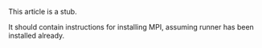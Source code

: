 This article is a stub.

It should contain instructions for installing MPI, assuming runner has been installed already.
